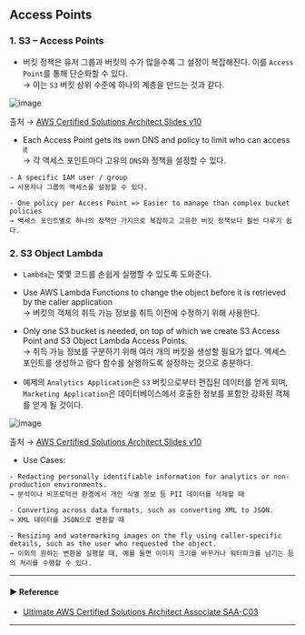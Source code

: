 ## Access Points
### 1. S3 – Access Points
- 버킷 정책은 유저 그룹과 버킷의 수가 많을수록 그 설정이 복잡해진다. 이를 `Access Point`를 통해 단순화할 수 있다.  
→ 이는 `S3` 버킷 상위 수준에 하나의 계층을 만드는 것과 같다.

![image](https://user-images.githubusercontent.com/97398071/235292889-4c478ade-8645-4514-9da4-f62e0ae3b21e.png)

출처 → [AWS Certified Solutions Architect Slides v10](https://courses.datacumulus.com/downloads/certified-solutions-architect-pn9/)

- Each Access Point gets its own DNS and policy to limit who can access it  
→ 각 액세스 포인트마다 고유의 `DNS`와 정책을 설정할 수 있다.
~~~
- A specific IAM user / group
→ 사용자나 그룹의 액세스를 설정할 수 있다.

- One policy per Access Point => Easier to manage than complex bucket policies
→ 액세스 포인트별로 하나의 정책만 가지므로 복잡하고 고유한 버킷 정책보다 훨씬 다루기 쉽다.
~~~

### 2. S3 Object Lambda
- `Lambda`는 몇몇 코드를 손쉽게 실행할 수 있도록 도와준다.

- Use AWS Lambda Functions to change the object before it is retrieved by the caller application  
→ 버킷의 객체의 취득 가능 정보를 취득 이전에 수정하기 위해 사용한다.

- Only one S3 bucket is needed, on top of which we create S3 Access Point and S3 Object Lambda Access Points.  
→ 취득 가능 정보를 구분하기 위해 여러 개의 버킷을 생성할 필요가 없다. 액세스 포인트를 생성하고 람다 함수를 실행하도록 설정하는 것으로 충분하다.

- 예제의 `Analytics Application`은 `S3` 버킷으로부터 편집된 데이터를 얻게 되며, `Marketing Application`은 데이터베이스에서 호출한 정보를 포함한 강화된 객체를 얻게 될 것이다.

![image](https://user-images.githubusercontent.com/97398071/235293000-2c451fd6-e20e-4e4e-aef4-84ff0cafaa00.png)

출처 → [AWS Certified Solutions Architect Slides v10](https://courses.datacumulus.com/downloads/certified-solutions-architect-pn9/)

- Use Cases:
~~~
- Redacting personally identifiable information for analytics or non-production environments.
→ 분석이나 비프로덕션 환경에서 개인 식별 정보 등 PII 데이터를 삭제할 때

- Converting across data formats, such as converting XML to JSON.
→ XML 데이터를 JSON으로 변환할 때

- Resizing and watermarking images on the fly using caller-specific details, such as the user who requested the object.
→ 이외의 원하는 변환을 실행할 때, 예를 들면 이미지 크기를 바꾸거나 워터파크를 남기는 등의 처리를 수행할 수 있다.
~~~

---
#### ▶ Reference
- [Ultimate AWS Certified Solutions Architect Associate SAA-C03](https://www.udemy.com/course/aws-certified-solutions-architect-associate-saa-c03/)
---